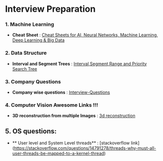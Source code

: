 # Interview Preparation

### 1. Machine Learning
- **Cheat Sheet** : [Cheat Sheets for AI, Neural Networks, Machine Learning, Deep Learning & Big Data](https://becominghuman.ai/cheat-sheets-for-ai-neural-networks-machine-learning-deep-learning-big-data-678c51b4b463) 

### 2. Data Structure
- **Interval and Segment Trees** : [Interval,Segment,Range and Priority Search Tree](http://www.iis.sinica.edu.tw/~dtlee/dtlee/CRCbook_chapter18.pdf)

### 3. Company Questions
- **Company wise questions** : [Interview-Questions](https://github.com/rishabh115/Interview-Questions)

### 4. Computer Vision Awesome Links !!!
- **3D reconstruction from multiple Images** : [3d reconstruction](http://cvgl.stanford.edu/teaching/cs231a_winter1415/prev/projects/CS231a-FinalReport-sgmccann.pdf)

## 5. OS questions:
- ** User level and System Level threads** : [stackoverflow link]
(https://stackoverflow.com/questions/14791278/threads-why-must-all-user-threads-be-mapped-to-a-kernel-thread)
